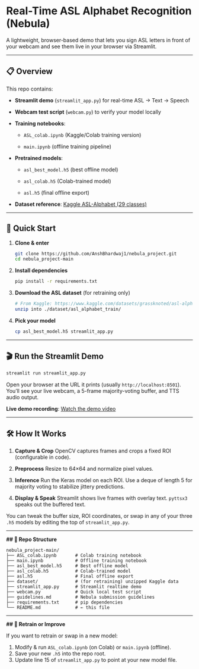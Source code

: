 # Real-Time ASL Alphabet Recognition (Nebula)

A lightweight, browser-based demo that lets you sign ASL letters in front of your webcam and see them live in your browser via Streamlit.

---

## 📋 Overview

This repo contains:

-   **Streamlit demo** (`streamlit_app.py`) for real-time ASL → Text → Speech

-   **Webcam test script** (`webcam.py`) to verify your model locally

-   **Training notebooks**:

    -   `ASL_colab.ipynb` (Kaggle/Colab training version)

    -   `main.ipynb` (offline training pipeline)

-   **Pretrained models**:

    -   `asl_best_model.h5` (best offline model)

    -   `asl_colab.h5` (Colab-trained model)

    -   `asl.h5` (final offline export)

-   **Dataset reference**: [Kaggle ASL-Alphabet (29 classes)](https://www.kaggle.com/datasets/grassknoted/asl-alphabet)


---

## 🚀 Quick Start

1.  **Clone & enter**

    ```bash
    git clone https://github.com/AnshBhardwaj1/nebula_project.git
    cd nebula_project-main
    ```

2.  **Install dependencies**

    ```bash
    pip install -r requirements.txt
    ```

3.  **Download the ASL dataset** (for retraining only)

    ```bash
    # From Kaggle: https://www.kaggle.com/datasets/grassknoted/asl-alphabet
    unzip into ./dataset/asl_alphabet_train/
    ```

4.  **Pick your model**

    ```bash
    cp asl_best_model.h5 streamlit_app.py
    ```


---

## 🎬 Run the Streamlit Demo

```bash
streamlit run streamlit_app.py
```

Open your browser at the URL it prints (usually `http://localhost:8501`).
You’ll see your live webcam, a 5-frame majority-voting buffer, and TTS audio output.

**Live demo recording**: [Watch the demo video](https://drive.google.com/file/d/1HN6V9NTYrjYy9qUTqnFqw9ybZ5LYQqyj/view?usp=sharing)

---

## 🛠 How It Works

1.  **Capture & Crop**
    OpenCV captures frames and crops a fixed ROI (configurable in code).

2.  **Preprocess**
    Resize to 64×64 and normalize pixel values.

3.  **Inference**
    Run the Keras model on each ROI. Use a deque of length 5 for majority voting to stabilize jittery predictions.

4.  **Display & Speak**
    Streamlit shows live frames with overlay text. `pyttsx3` speaks out the buffered text.


You can tweak the buffer size, ROI coordinates, or swap in any of your three `.h5` models by editing the top of `streamlit_app.py`.

---
**## 📂 Repo Structure**

```
nebula_project-main/
├── ASL_colab.ipynb       # Colab training notebook
├── main.ipynb            # Offline training notebook
├── asl_best_model.h5     # Best offline model
├── asl_colab.h5          # Colab-trained model
├── asl.h5                # Final offline export
├── dataset/              # (for retraining) unzipped Kaggle data
├── streamlit_app.py      # Streamlit realtime demo
├── webcam.py             # Quick local test script
├── guidelines.md         # Nebula submission guidelines
├── requirements.txt      # pip dependencies
└── README.md             # ← this file
```

---

**## 🔄 Retrain or Improve**

If you want to retrain or swap in a new model:

1. Modify & run `ASL_colab.ipynb` (on Colab) or `main.ipynb` (offline).
2. Save your new `.h5` into the repo root.
3. Update line 15 of `streamlit_app.py` to point at your new model file.